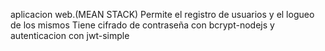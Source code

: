 aplicacion web.(MEAN STACK) 
Permite el registro de usuarios y el logueo de los mismos
Tiene cifrado de contraseña con bcrypt-nodejs 
y autenticacion con jwt-simple
